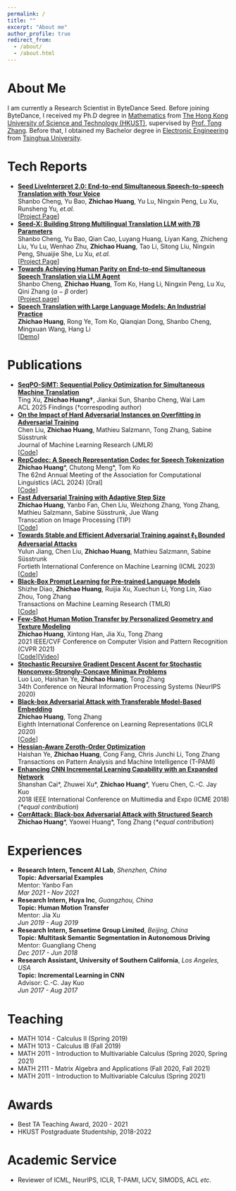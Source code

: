 ```yaml
---
permalink: /
title: ""
excerpt: "About me"
author_profile: true
redirect_from: 
  - /about/
  - /about.html
---
```


# About Me
I am currently a Research Scientist in ByteDance Seed. Before joining ByteDance, I received my Ph.D degree in [Mathematics](https://www.math.hkust.edu.hk) from [The Hong Kong University of Science and Technology (HKUST)](https://hkust.edu.hk), supervised by [Prof. Tong Zhang](http://tongzhang-ml.org). Before that, I obtained my Bachelor degree in [Electronic Engineering](http://www.ee.tsinghua.edu.cn/) from [Tsinghua University](https://www.tsinghua.edu.cn/).

<!-- I am interested in broader topics in machine learning large language models. -->

# Tech Reports
- [**Seed LiveInterpret 2.0: End-to-end Simultaneous Speech-to-speech Translation with Your Voice**](https://arxiv.org/pdf/2507.17527)
  <br /> Shanbo Cheng, Yu Bao, **Zhichao Huang**, Yu Lu, Ningxin Peng, Lu Xu, Runsheng Yu, *et.al.* 
  <br /> [[Project Page](https://seed.bytedance.com/en/seed_liveinterpret)]
- [**Seed-X: Building Strong Multilingual Translation LLM with 7B Parameters**](https://arxiv.org/pdf/2507.13618)
  <br /> Shanbo Cheng, Yu Bao, Qian Cao, Luyang Huang, Liyan Kang, Zhicheng Liu, Yu Lu, Wenhao Zhu, **Zhichao Huang**, Tao Li, Sitong Liu, Ningxin Peng, Shuaijie She, Lu Xu, *et.al.* 
  <br /> [[Project Page](https://github.com/ByteDance-Seed/Seed-X-7B)]
- [**Towards Achieving Human Parity on End-to-end Simultaneous Speech Translation via LLM Agent**](https://arxiv.org/pdf/2407.21646)
  <br /> Shanbo Cheng, **Zhichao Huang**, Tom Ko, Hang Li, Ningxin Peng, Lu Xu, Qini Zhang ($\alpha-\beta$ order)
  <br /> [[Project page](https://byteresearchcla.github.io/clasi/)]
- [**Speech Translation with Large Language Models: An Industrial Practice**](https://arxiv.org/pdf/2312.13585.pdf)
  <br /> **Zhichao Huang**, Rong Ye, Tom Ko, Qianqian Dong, Shanbo Cheng, Mingxuan Wang, Hang Li
  <br /> [[Demo](https://speechtranslation.github.io/llm-st/)]

# Publications
- [**SeqPO-SiMT: Sequential Policy Optimization for Simultaneous Machine Translation**](https://arxiv.org/pdf/2505.20622)
  <br />Ting Xu, **Zhichao Huang†**, Jiankai Sun, Shanbo Cheng, Wai Lam
  <br /> ACL 2025 Findings (†correspoding author)
- [**On the Impact of Hard Adversarial Instances on Overfitting in Adversarial Training**](https://www.jmlr.org/papers/volume25/22-0950/22-0950.pdf)
  <br />Chen Liu, **Zhichao Huang**, Mathieu Salzmann, Tong Zhang, Sabine Süsstrunk
  <br /> Journal of Machine Learning Research (JMLR)
  <br /> [[Code](https://github.com/IVRL/RobustOverfit-HardInstance)]
- [**RepCodec: A Speech Representation Codec for Speech Tokenization**](https://arxiv.org/pdf/2309.00169.pdf)
  <br /> **Zhichao Huang**\*, Chutong Meng\*, Tom Ko
  <br /> The 62nd Annual Meeting of the Association for Computational Linguistics (ACL 2024) [Oral]
  <br /> [[Code](https://github.com/mct10/RepCodec)]
- [**Fast Adversarial Training with Adaptive Step Size**](https://arxiv.org/pdf/2206.02417)
  <br /> **Zhichao Huang**, Yanbo Fan, Chen Liu, Weizhong Zhang, Yong Zhang, Mathieu Salzmann, Sabine Süsstrunk, Jue Wang
  <br /> Transcation on Image Processing (TIP)
  <br /> [[Code](https://github.com/HuangZhiChao95/ATAS)]
- [**Towards Stable and Efficient Adversarial Training against $\ell_1$  Bounded Adversarial Attacks**](https://proceedings.mlr.press/v202/jiang23f/jiang23f.pdf)
  <br /> Yulun Jiang, Chen Liu, **Zhichao Huang**, Mathieu Salzmann, Sabine Süsstrunk
  <br /> Fortieth International Conference on Machine Learning (ICML 2023)
  <br /> [[Code](https://github.com/IVRL/FastAdvL1)]
- [**Black-Box Prompt Learning for Pre-trained Language Models**](https://openreview.net/forum?id=IvsGP7xRvm)
  <br /> Shizhe Diao, **Zhichao Huang**, Ruijia Xu, Xuechun Li, Yong Lin, Xiao Zhou, Tong Zhang
  <br /> Transactions on Machine Learning Research (TMLR)
  <br /> [[Code](https://github.com/shizhediao/Black-Box-Prompt-Learning)]
- [**Few-Shot Human Motion Transfer by Personalized Geometry and Texture Modeling**](https://arxiv.org/pdf/2103.14338)
  <br />**Zhichao Huang**, Xintong Han, Jia Xu, Tong Zhang
  <br />2021 IEEE/CVF Conference on Computer Vision and Pattern Recognition (CVPR 2021)
  <br />[[Code](https://github.com/HuangZhiChao95/FewShotMotionTransfer)][[Video](https://youtu.be/ZJ15X-sdKSU)]
- [**Stochastic Recursive Gradient Descent Ascent for Stochastic Nonconvex-Strongly-Concave Minimax Problems**](https://proceedings.neurips.cc/paper/2020/file/ecb47fbb07a752413640f82a945530f8-Paper.pdf)
  <br />Luo Luo, Haishan Ye, **Zhichao Huang**, Tong Zhang
  <br />34th Conference on Neural Information Processing Systems (NeurIPS 2020)
- [**Black-box Adversarial Attack with Transferable Model-Based Embedding**](https://openreview.net/pdf?id=SJxhNTNYwB)<br />**Zhichao Huang**, Tong Zhang
  <br />Eighth International Conference on Learning Representations (ICLR 2020)
  <br />[[Code](https://github.com/TransEmbedBA/TREMBA)]
- [**Hessian-Aware Zeroth-Order Optimization**](https://arxiv.org/pdf/1812.11377)
  <br />Haishan Ye, **Zhichao Huang**, Cong Fang, Chris Junchi Li, Tong Zhang
  <br />Transactions on Pattern Analysis and Machine Intelligence (T-PAMI)
- [**Enhancing CNN Incremental Learning Capability with an Expanded Network**](https://ieeexplore.ieee.org/abstract/document/8486457)
  <br />Shanshan Cai\*, Zhuwei Xu\*, **Zhichao Huang**\*, Yueru Chen, C.-C. Jay Kuo
  <br />2018 IEEE International Conference on Multimedia and Expo (ICME 2018) (*\*equal contribution*)
- [**CorrAttack: Black-box Adversarial Attack with Structured Search**](https://arxiv.org/pdf/2010.01250)
  <br />**Zhichao Huang**\*, Yaowei Huang\*, Tong Zhang  (*\*equal contribution*)

# Experiences
- **Research Intern, Tencent AI Lab**, *Shenzhen, China*
  <br />**Topic: Adversarial Examples**
  <br />Mentor: Yanbo Fan
  <br />*Mar 2021 - Nov 2021*
- **Research Intern, Huya Inc**, *Guangzhou, China*
  <br />**Topic: Human Motion Transfer**
  <br />Mentor: Jia Xu
  <br />*Jun 2019 - Aug 2019*
- **Research Intern, Sensetime Group Limited**, *Beijing, China*
  <br />**Topic: Multitask Semantic Segmentation in Autonomous Driving**
  <br />Mentor: Guangliang Cheng
  <br />*Dec 2017 - Jun 2018*
- **Research Assistant, University of Southern California**, *Los Angeles, USA*
  <br />**Topic: Incremental Learning in CNN**
  <br />Advisor: C.-C. Jay Kuo
  <br />*Jun 2017 - Aug 2017*

# Teaching 
- MATH 1014 - Calculus II (Spring 2019)
- MATH 1013 - Calculus IB (Fall 2019)
- MATH 2011 - Introduction to Multivariable Calculus (Spring 2020, Spring 2021)
- MATH 2111 - Matrix Algebra and Applications (Fall 2020, Fall 2021)
- MATH 2011 - Introduction to Multivariable Calculus (Spring 2021)

# Awards
- Best TA Teaching Award, 2020 - 2021
- HKUST Postgraduate Studentship, 2018-2022

# Academic Service
- Reviewer of ICML, NeurIPS, ICLR, T-PAMI, IJCV, SIMODS, ACL *etc*.
